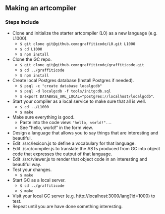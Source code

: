## Making an artcompiler

### Steps include

* Clone and initialize the starter artcompiler (L0) as a new language (e.g. L1000).
  * `$ git clone git@github.com:graffiticode/L0.git L1000`
  * `$ cd L1000`
  * `$ npm install`
* Clone the GC repo.
  * `$ git clone git@github.com:graffiticode/graffiticode.git`
  * `$ cd ../graffiticode`
  * `$ npm install`
* Create local Postgres database (Install Postgres if needed).
  * `$ psql -c "create database localgcdb"`
  * `$ psql -d localgcdb -f tools/initgcdb.sql`
  * `$ export DATABASE_URL_LOCAL="postgres://localhost/localgcdb"`.
* Start your compiler as a local service to make sure that all is well.
  * `$ cd ../L1000`
  * `$ make`
* Make sure everything is good.
  * Paste into the code view: `"hello, world!"..`.
  * See "hello, world!" in the form view.
* Design a language that allows you to say things that are interesting and beautiful.
* Edit ./src/lexicon.js to define a vocabulary for that language.
* Edit ./src/compiler.js to translate the ASTs produced from GC into object code that expresses the output of that language.
* Edit ./src/viewer.js to render that object code in an interesting and beautiful way.
* Test your changes.
  * `$ make`
* Start GC as a local server.
  * `$ cd ../graffiticode`
  * `$ make`
* Visit your local GC server (e.g. http://localhost:3000/lang?id=1000) to test.
* Repeat until you are have done something interesting.
